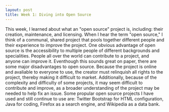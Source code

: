 ```yaml
---
layout: post
title: Week 1: Diving into Open Source
---
```



This week, I learned about what an "open source" project is, including: their creation, maintenance, and licensing. When I hear the term "open source," I think of a communal, shared project that pools together different people and their experience to improve the project. One obvious advantage of open source is the accessibility to multiple people of different backgrounds and specialities. People all over the world can contribute to a project, and anyone can improve it. Eventhough this sounds great on paper, there are some major disadvantages to open source. Because the project is online and avaliable to everyone to use, the creator must relinquish all rights to the project, thereby making it difficult to market. Additionally, because of the complexity and difficulty of some projects, it may seem difficult to contribute and improve, as a broader understanding of the project may be needed to help fix an issue. Some propular open source projects I have used and still continue to use are: Twitter Bootstrap for HTML configuration, Java for coding, Firefox as a search engine, and Wikipedia as a data bank. 
